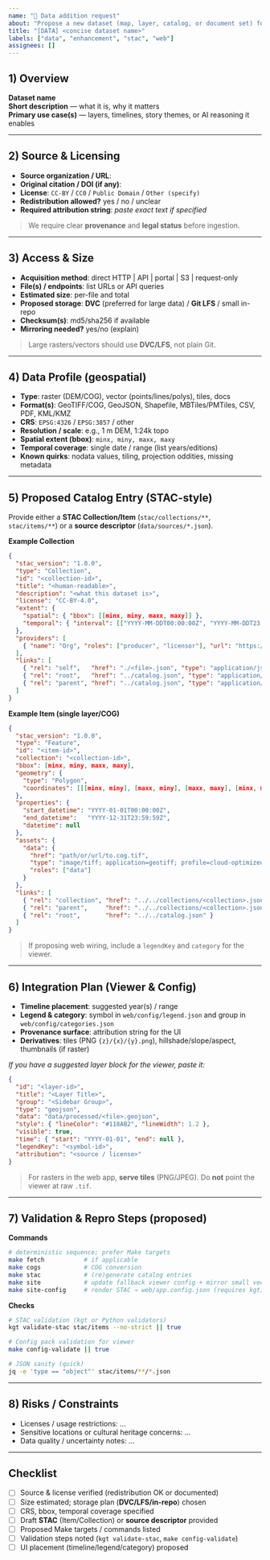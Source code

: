```yaml
---
name: "🧩 Data addition request"
about: "Propose a new dataset (map, layer, catalog, or document set) for Kansas-Frontier-Matrix"
title: "[DATA] <concise dataset name>"
labels: ["data", "enhancement", "stac", "web"]
assignees: []
---
```


## 1) Overview

**Dataset name**  
**Short description** — what it is, why it matters  
**Primary use case(s)** — layers, timelines, story themes, or AI reasoning it enables

---

## 2) Source & Licensing

- **Source organization / URL**:  
- **Original citation / DOI (if any)**:  
- **License**: `CC-BY` / `CC0` / `Public Domain` / `Other (specify)`  
- **Redistribution allowed?** yes / no / unclear  
- **Required attribution string**: _paste exact text if specified_

> We require clear **provenance** and **legal status** before ingestion.

---

## 3) Access & Size

- **Acquisition method**: direct HTTP | API | portal | S3 | request-only  
- **File(s) / endpoints**: list URLs or API queries  
- **Estimated size**: per-file and total  
- **Proposed storage**: **DVC** (preferred for large data) / **Git LFS** / small in-repo  
- **Checksum(s)**: md5/sha256 if available  
- **Mirroring needed?** yes/no (explain)

> Large rasters/vectors should use **DVC/LFS**, not plain Git.

---

## 4) Data Profile (geospatial)

- **Type**: raster (DEM/COG), vector (points/lines/polys), tiles, docs  
- **Format(s)**: GeoTIFF/COG, GeoJSON, Shapefile, MBTiles/PMTiles, CSV, PDF, KML/KMZ  
- **CRS**: `EPSG:4326` / `EPSG:3857` / other  
- **Resolution / scale**: e.g., 1 m DEM, 1:24k topo  
- **Spatial extent (bbox)**: `minx, miny, maxx, maxy`  
- **Temporal coverage**: single date / range (list years/editions)  
- **Known quirks**: nodata values, tiling, projection oddities, missing metadata

---

## 5) Proposed Catalog Entry (STAC-style)

Provide either a **STAC Collection/Item** (`stac/collections/**`, `stac/items/**`) or a **source descriptor** (`data/sources/*.json`).

**Example Collection**
```json
{
  "stac_version": "1.0.0",
  "type": "Collection",
  "id": "<collection-id>",
  "title": "<human-readable>",
  "description": "<what this dataset is>",
  "license": "CC-BY-4.0",
  "extent": {
    "spatial": { "bbox": [[minx, miny, maxx, maxy]] },
    "temporal": { "interval": [["YYYY-MM-DDT00:00:00Z", "YYYY-MM-DDT23:59:59Z"]] }
  },
  "providers": [
    { "name": "Org", "roles": ["producer", "licensor"], "url": "https://example.org" }
  ],
  "links": [
    { "rel": "self",   "href": "./<file>.json", "type": "application/json" },
    { "rel": "root",   "href": "../catalog.json", "type": "application/json" },
    { "rel": "parent", "href": "../catalog.json", "type": "application/json" }
  ]
}
````

**Example Item (single layer/COG)**

```json
{
  "stac_version": "1.0.0",
  "type": "Feature",
  "id": "<item-id>",
  "collection": "<collection-id>",
  "bbox": [minx, miny, maxx, maxy],
  "geometry": {
    "type": "Polygon",
    "coordinates": [[[minx, miny], [maxx, miny], [maxx, maxy], [minx, maxy], [minx, miny]]]
  },
  "properties": {
    "start_datetime": "YYYY-01-01T00:00:00Z",
    "end_datetime":   "YYYY-12-31T23:59:59Z",
    "datetime": null
  },
  "assets": {
    "data": {
      "href": "path/or/url/to.cog.tif",
      "type": "image/tiff; application=geotiff; profile=cloud-optimized",
      "roles": ["data"]
    }
  },
  "links": [
    { "rel": "collection", "href": "../../collections/<collection>.json" },
    { "rel": "parent",     "href": "../../collections/<collection>.json" },
    { "rel": "root",       "href": "../../catalog.json" }
  ]
}
```

> If proposing web wiring, include a `legendKey` and `category` for the viewer.

---

## 6) Integration Plan (Viewer & Config)

* **Timeline placement**: suggested year(s) / range
* **Legend & category**: symbol in `web/config/legend.json` and group in `web/config/categories.json`
* **Provenance surface**: attribution string for the UI
* **Derivatives**: tiles (PNG `{z}/{x}/{y}.png`), hillshade/slope/aspect, thumbnails (if raster)

*If you have a suggested layer block for the viewer, paste it:*

```json
{
  "id": "<layer-id>",
  "title": "<Layer Title>",
  "group": "<Sidebar Group>",
  "type": "geojson",
  "data": "data/processed/<file>.geojson",
  "style": { "lineColor": "#118AB2", "lineWidth": 1.2 },
  "visible": true,
  "time": { "start": "YYYY-01-01", "end": null },
  "legendKey": "<symbol-id>",
  "attribution": "<source / license>"
}
```

> For rasters in the web app, **serve tiles** (PNG/JPEG). Do **not** point the viewer at raw `.tif`.

---

## 7) Validation & Repro Steps (proposed)

**Commands**

```bash
# deterministic sequence; prefer Make targets
make fetch           # if applicable
make cogs            # COG conversion
make stac            # (re)generate catalog entries
make site            # update fallback viewer config + mirror small vectors
make site-config     # render STAC → web/app.config.json (requires kgt)
```

**Checks**

```bash
# STAC validation (kgt or Python validators)
kgt validate-stac stac/items --no-strict || true

# Config pack validation for viewer
make config-validate || true

# JSON sanity (quick)
jq -e 'type == "object"' stac/items/**/*.json
```

---

## 8) Risks / Constraints

* Licenses / usage restrictions: …
* Sensitive locations or cultural heritage concerns: …
* Data quality / uncertainty notes: …

---

## Checklist

* [ ] Source & license verified (redistribution OK or documented)
* [ ] Size estimated; storage plan (**DVC/LFS/in-repo**) chosen
* [ ] CRS, bbox, temporal coverage specified
* [ ] Draft **STAC** (Item/Collection) or **source descriptor** provided
* [ ] Proposed Make targets / commands listed
* [ ] Validation steps noted (`kgt validate-stac`, `make config-validate`)
* [ ] UI placement (timeline/legend/category) proposed

```
```
